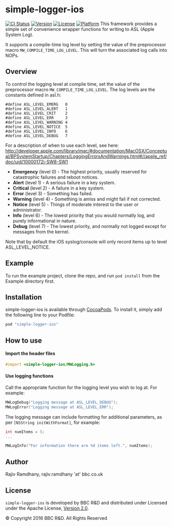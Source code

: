 # simple-logger-ios

[![CI Status](http://img.shields.io/travis/bbc/simple-logger-ios.svg?style=flat)](https://travis-ci.org/bbc/simple-logger-ios)
[![Version](https://img.shields.io/cocoapods/v/simple-logger-ios.svg?style=flat)](http://cocoapods.org/pods/simple-logger-ios)
[![License](https://img.shields.io/cocoapods/l/simple-logger-ios.svg?style=flat)](http://cocoapods.org/pods/simple-logger-ios)
[![Platform](https://img.shields.io/cocoapods/p/simple-logger-ios.svg?style=flat)](http://cocoapods.org/pods/simple-logger-ios)
This framework provides a simple set of convenience wrapper functions for writing to ASL (Apple System
Log).

It supports a compile-time log level by setting the value of the preprocessor macro
`MW_COMPILE_TIME_LOG_LEVEL`. This will turn the associated log calls
into NOPs.

## Overview

To control the logging level at compile time, set the value of the preprocessor
macro `MW_COMPILE_TIME_LOG_LEVEL`. The log levels are the constants defined in asl.h:

```
#define ASL_LEVEL_EMERG   0
#define ASL_LEVEL_ALERT   1
#define ASL_LEVEL_CRIT    2
#define ASL_LEVEL_ERR     3
#define ASL_LEVEL_WARNING 4
#define ASL_LEVEL_NOTICE  5
#define ASL_LEVEL_INFO    6
#define ASL_LEVEL_DEBUG   7
```

For a description of when to use each level, see here:
http://developer.apple.com/library/mac/#documentation/MacOSX/Conceptual/BPSystemStartup/Chapters/LoggingErrorsAndWarnings.html#//apple_ref/doc/uid/10000172i-SW8-SW1

* **Emergency** (level 0) - The highest priority, usually reserved for
catastrophic failures and reboot notices.
* **Alert** (level 1)     - A serious failure in a key system.
* **Critical** (level 2)  - A failure in a key system.
* **Error** (level 3)     - Something has failed.
* **Warning** (level 4)   - Something is amiss and might fail if not corrected.
* **Notice** (level 5)    - Things of moderate interest to the user or administrator.
* **Info** (level 6)      - The lowest priority that you would normally log, and purely informational in nature.
* **Debug** (level 7)     - The lowest priority, and normally not logged except for messages from the kernel.

Note that by default the iOS syslog/console will only record items up to level ASL_LEVEL_NOTICE.


## Example

To run the example project, clone the repo, and run `pod install` from the Example directory first.



## Installation

simple-logger-ios is available through [CocoaPods](http://cocoapods.org). To install
it, simply add the following line to your Podfile:

```ruby
pod "simple-logger-ios"
```

## How to use

#### Import the header files

```objective-c
#import <simple-logger-ios/MWLogging.h>
```

#### Use logging functions

Call the appropriate function for the logging level you wish to log at. For example:

```objective-c
MWLogDebug("Logging message at ASL_LEVEL_DEBUG");
MWLogError("Logging message at ASL_LEVEL_ERR");
```

The logging message can include formatting for additional parameters, as per `[NSString initWithFormat]`, for example:

```objective-c
int numItems = 5;
...

MWLogInfo("For information there are %d items left.", numItems);
```

## Author

Rajiv Ramdhany, rajiv.ramdhany 'at' bbc.co.uk

## License

``simple-logger-ios`` is developed by BBC R&D and distributed under Licensed under the Apache License, [Version 2.0](http://www.apache.org/licenses/LICENSE-2.0).

© Copyright 2016 BBC R&D. All Rights Reserved
